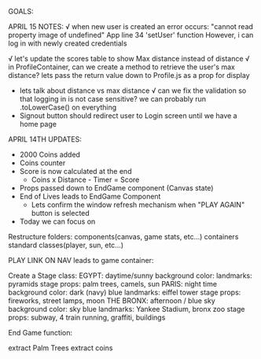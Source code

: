 GOALS:

APRIL 15 NOTES:
  √ when new user is created an error occurs:
    "cannot read property image of undefined"
      App line 34 'setUser' function
  However, i can log in with newly created credentials

  √ let's update the scores table to show Max distance instead of distance
  √ in ProfileContainer, can we create a method to retrieve the user's max distance? lets pass the return value down to Profile.js as a prop for display
  * lets talk about distance vs max distance
  √ can we fix the validation so that logging in is not case sensitive? we can probably run .toLowerCase() on everything
  * Signout button should redirect user to Login screen until we have a home page
  






APRIL 14TH UPDATES:
* 2000 Coins added
* Coins counter
* Score is now calculated at the end
    - Coins x Distance - Timer = Score
* Props passed down to EndGame component (Canvas state)
* End of Lives leads to EndGame Component
    - Lets confirm the window refresh mechanism when "PLAY AGAIN" button is selected
* Today we can focus on 


Restructure folders:
  components(canvas, game stats, etc...)
  containers
  standard classes(player, sun, etc...)

PLAY LINK ON NAV leads to game container:



Create a Stage class:
  EGYPT:
    daytime/sunny
    background color:
    landmarks: pyramids
    stage props: palm trees, camels, sun
  PARIS:
    night time
    background color: dark (navy) blue
    landmarks: eiffel tower
    stage props: fireworks, street lamps, moon
  THE BRONX:
    afternoon / blue sky
    background color: sky blue
    landmarks: Yankee Stadium, bronx zoo
    stage props: subway, 4 train running, graffiti, buildings


End Game function:



extract Palm Trees
extract coins

